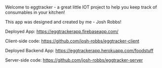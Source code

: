 Welcome to eggtracker - a great little IOT project to help you keep track of consumables in your kitchen!

This app was designed and created by me - Josh Robbs!

Deployed App:
https://eggtrackerapp.firebaseapp.com/


Client-side code:
https://github.com/josh-robbs/eggtracker-client


Deployed Backend App:
https://eggtrackerapp.herokuapp.com/foodstuff


Server-side code:
https://github.com/josh-robbs/eggtracker-server

